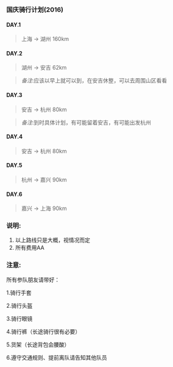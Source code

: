 ### 国庆骑行计划(2016)

#### DAY.1
>上海 -> 湖州 160km

#### DAY.2
>湖州 -> 安吉 62km

>_备注_:应该以早上就可以到，在安吉休整，可以去周围山区看看

#### DAY.3
>安吉 -> 杭州 80km

 >_备注_:到时具体计划，有可能留着安吉，有可能出发杭州

#### DAY.4
 >安吉 -> 杭州 80km

#### DAY.5
 >杭州 -> 嘉兴 90km

#### DAY.6
 >嘉兴 -> 上海 90km

### 说明:
1.  以上路线只是大概，视情况而定
2.  所有费用AA

### 注意:
所有参队朋友请带好：

1.骑行手套

2.骑行头盔

3.骑行眼镜

4.骑行裤（长途骑行很有必要）

5.货架（长途背包会腰酸）

6.遵守交通规则、提前离队请告知其他队员

